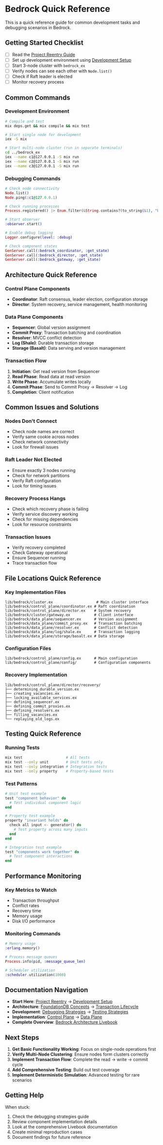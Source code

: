 # Bedrock Quick Reference

This is a quick reference guide for common development tasks and debugging scenarios in Bedrock.

## Getting Started Checklist

- [ ] Read the [Project Reentry Guide](project-reentry-guide.md)
- [ ] Set up development environment using [Development Setup](development-setup.md)
- [ ] Start 3-node cluster with `bedrock_ex`
- [ ] Verify nodes can see each other with `Node.list()`
- [ ] Check if Raft leader is elected
- [ ] Monitor recovery process

## Common Commands

### Development Environment
```bash
# Compile and test
mix deps.get && mix compile && mix test

# Start single node for development
iex -S mix

# Start multi-node cluster (run in separate terminals)
cd ../bedrock_ex
iex --name c1@127.0.0.1 -S mix run
iex --name c2@127.0.0.1 -S mix run
iex --name c3@127.0.0.1 -S mix run
```

### Debugging Commands
```elixir
# Check node connectivity
Node.list()
Node.ping(:c1@127.0.0.1)

# Check running processes
Process.registered() |> Enum.filter(&String.contains?(to_string(&1), "bedrock"))

# Start observer
:observer.start()

# Enable debug logging
Logger.configure(level: :debug)

# Check component states
GenServer.call(:bedrock_coordinator, :get_state)
GenServer.call(:bedrock_director, :get_state)
GenServer.call(:bedrock_gateway, :get_state)
```

## Architecture Quick Reference

### Control Plane Components
- **Coordinator**: Raft consensus, leader election, configuration storage
- **Director**: System recovery, service management, health monitoring

### Data Plane Components
- **Sequencer**: Global version assignment
- **Commit Proxy**: Transaction batching and coordination
- **Resolver**: MVCC conflict detection
- **Log (Shale)**: Durable transaction storage
- **Storage (Basalt)**: Data serving and version management

### Transaction Flow
1. **Initiation**: Get read version from Sequencer
2. **Read Phase**: Read data at read version
3. **Write Phase**: Accumulate writes locally
4. **Commit Phase**: Send to Commit Proxy → Resolver → Log
5. **Completion**: Client notification

## Common Issues and Solutions

### Nodes Don't Connect
- Check node names are correct
- Verify same cookie across nodes
- Check network connectivity
- Look for firewall issues

### Raft Leader Not Elected
- Ensure exactly 3 nodes running
- Check for network partitions
- Verify Raft configuration
- Look for timing issues

### Recovery Process Hangs
- Check which recovery phase is failing
- Verify service discovery working
- Check for missing dependencies
- Look for resource constraints

### Transaction Issues
- Verify recovery completed
- Check Gateway operational
- Ensure Sequencer running
- Trace transaction flow

## File Locations Quick Reference

### Key Implementation Files
```
lib/bedrock/cluster.ex                    # Main cluster interface
lib/bedrock/control_plane/coordinator.ex # Raft coordination
lib/bedrock/control_plane/director.ex    # System recovery
lib/bedrock/cluster/gateway.ex           # Client interface
lib/bedrock/data_plane/sequencer.ex      # Version assignment
lib/bedrock/data_plane/commit_proxy.ex   # Transaction batching
lib/bedrock/data_plane/resolver.ex       # Conflict detection
lib/bedrock/data_plane/log/shale.ex      # Transaction logging
lib/bedrock/data_plane/storage/basalt.ex # Data storage
```

### Configuration Files
```
lib/bedrock/control_plane/config.ex      # Main configuration
lib/bedrock/control_plane/config/        # Configuration components
```

### Recovery Implementation
```
lib/bedrock/control_plane/director/recovery/
├── determining_durable_version.ex
├── creating_vacancies.ex
├── locking_available_services.ex
├── defining_sequencer.ex
├── defining_commit_proxies.ex
├── defining_resolvers.ex
├── filling_vacancies.ex
└── replaying_old_logs.ex
```

## Testing Quick Reference

### Running Tests
```bash
mix test                    # All tests
mix test --only unit        # Unit tests only
mix test --only integration # Integration tests
mix test --only property    # Property-based tests
```

### Test Patterns
```elixir
# Unit test example
test "component behavior" do
  # Test individual component logic
end

# Property test example
property "invariant holds" do
  check all input <- generator() do
    # Test property across many inputs
  end
end

# Integration test example
test "components work together" do
  # Test component interactions
end
```

## Performance Monitoring

### Key Metrics to Watch
- Transaction throughput
- Conflict rates
- Recovery time
- Memory usage
- Disk I/O performance

### Monitoring Commands
```elixir
# Memory usage
:erlang.memory()

# Process message queues
Process.info(pid, :message_queue_len)

# Scheduler utilization
:scheduler.utilization(1000)
```

## Documentation Navigation

- **Start Here**: [Project Reentry](project-reentry-guide.md) → [Development Setup](development-setup.md)
- **Architecture**: [FoundationDB Concepts](../01-architecture/foundationdb-concepts.md) → [Transaction Lifecycle](../01-architecture/transaction-lifecycle.md)
- **Development**: [Debugging Strategies](../02-development/debugging-strategies.md) → [Testing Strategies](../02-development/testing-strategies.md)
- **Implementation**: [Control Plane](../03-implementation/control-plane-components.md) → [Data Plane](../03-implementation/data-plane-components.md)
- **Complete Overview**: [Bedrock Architecture Livebook](../../docs/bedrock-architecture.livemd)

## Next Steps

1. **Get Basic Functionality Working**: Focus on single-node operations first
2. **Verify Multi-Node Clustering**: Ensure nodes form clusters correctly
3. **Implement Transaction Flow**: Complete the read → write → commit cycle
4. **Add Comprehensive Testing**: Build out test coverage
5. **Implement Deterministic Simulation**: Advanced testing for rare scenarios

## Getting Help

When stuck:
1. Check the debugging strategies guide
2. Review component implementation details
3. Look at the comprehensive Livebook documentation
4. Create minimal reproduction cases
5. Document findings for future reference
